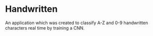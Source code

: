 # Handwritten
An application which was created to classify A-Z and 0-9 handwritten characters real time by training a CNN.
